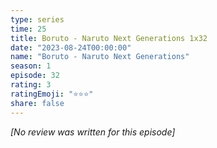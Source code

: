 ```yaml
---
type: series
time: 25
title: Boruto - Naruto Next Generations 1x32
date: "2023-08-24T00:00:00"
name: "Boruto - Naruto Next Generations"
season: 1
episode: 32
rating: 3
ratingEmoji: "⭐️⭐️⭐️"
share: false
---
```


_[No review was written for this episode]_